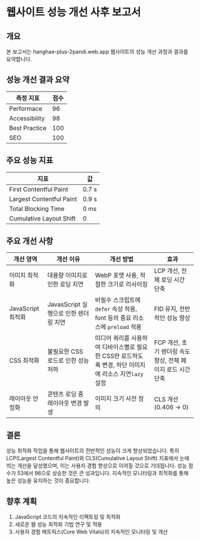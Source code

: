 # 웹사이트 성능 개선 사후 보고서

## 개요
본 보고서는 hanghae-plus-2pandi.web.app 웹사이트의 성능 개선 과정과 결과를 요약합니다.


## 성능 개선 결과 요약

| 측정 지표 | 점수 |
|----------|------|
| Performace | 96 |
| Accessibility | 98 |
| Best Practice | 100 |
| SEO | 100 |

## 주요 성능 지표

| 지표 | 값 | 
|------|-----|
| First Contentful Paint | 0.7 s |
| Largest Contentful Paint | 0.9 s |
| Total Blocking Time | 0 ms |
| Cumulative Layout Shift | 0 |

## 주요 개선 사항

| 개선 영역 | 개선 이유 | 개선 방법 | 효과 |
|----------|----------|----------|------|
| 이미지 최적화 | 대용량 이미지로 인한 로딩 지연 | WebP 포맷 사용, 적절한 크기로 리사이징 | LCP 개선, 전체 로딩 시간 단축 |
| JavaScript 최적화 | JavasScript 실행으로 인한 렌더링 지연 | 비필수 스크립트에 `defer` 속성 적용, font 등의 중요 리소스에 `preload` 적용  | FID 유지, 전반적인 성능 향상 |
| CSS 최적화 | 불필요한 CSS 로드로 인한 성능 저하 | 미디어 쿼리를 사용하여 디바이스별로 필요한 CSS만 로드하도록 변경, 하단 이미지에 리소스 지연`lazy` 설정 | FCP 개선, 초기 렌더링 속도 향상, 전체 페이지 로드 시간 단축 |
| 레이아웃 안정화 | 콘텐츠 로딩 중 레이아웃 변경 발생 | 이미지 크기 사전 정의 | CLS 개선 (0.406 → 0) |


## 결론

성능 최적화 작업을 통해 웹사이트의 전반적인 성능이 크게 향상되었습니다. 특히 LCP(Largest Contentful Paint)와 CLS(Cumulative Layout Shift) 지표에서 눈에 띄는 개선을 달성했으며, 이는 사용자 경험 향상으로 이어질 것으로 기대됩니다. 성능 점수가 53에서 96으로 상승한 것은 큰 성과입니다. 지속적인 모니터링과 최적화를 통해 높은 성능을 유지하는 것이 중요합니다.

## 향후 계획

1. JavaScript 코드의 지속적인 리팩토링 및 최적화
2. 새로운 웹 성능 최적화 기법 연구 및 적용
3. 사용자 경험 메트릭스(Core Web Vitals)의 지속적인 모니터링 및 개선
